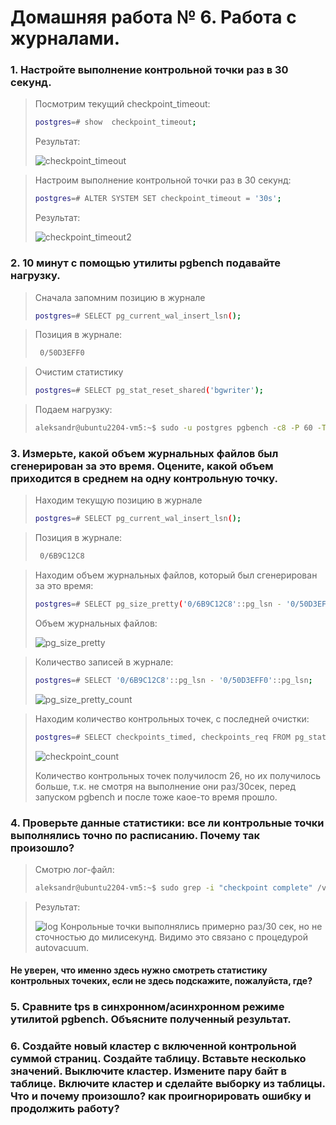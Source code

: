 # Домашняя работа № 6. Работа с журналами.

### 1. Настройте выполнение контрольной точки раз в 30 секунд.
> Посмотрим текущий checkpoint_timeout:
> ```sh
> postgres=# show  checkpoint_timeout;
> ```
>
> Результат:
>
> <image src="images/checkpoint_timeout.png" alt="checkpoint_timeout">

> Настроим выполнение контрольной точки раз в 30 секунд:
> ```sh
> postgres=# ALTER SYSTEM SET checkpoint_timeout = '30s';
> ```
>
> Результат:
>
> <image src="images/checkpoint_timeout2.png" alt="checkpoint_timeout2">

### 2. 10 минут c помощью утилиты pgbench подавайте нагрузку.
> Сначала запомним позицию в журнале
> ```sh
> postgres=# SELECT pg_current_wal_insert_lsn();
> ```

> Позиция в журнале:
> ```sh
>  0/50D3EFF0
> ```

> Очистим статистику
> ```sh
> postgres=# SELECT pg_stat_reset_shared('bgwriter');
> ```

> Подаем нагрузку:
> ```sh
> aleksandr@ubuntu2204-vm5:~$ sudo -u postgres pgbench -c8 -P 60 -T 600 -U postgres postgres
> ```

### 3. Измерьте, какой объем журнальных файлов был сгенерирован за это время. Оцените, какой объем приходится в среднем на одну контрольную точку.
> Находим текущую позицию в журнале
> ```sh
> postgres=# SELECT pg_current_wal_insert_lsn();
> ```

> Позиция в журнале:
> ```sh
>  0/6B9C12C8
> ```

> Находим объем журнальных файлов, который был сгенерирован за это время:
> ```sh
> postgres=# SELECT pg_size_pretty('0/6B9C12C8'::pg_lsn - '0/50D3EFF0'::pg_lsn);
> ```
> Объем журнальных файлов:
>
> <image src="images/pg_size_pretty.png" alt="pg_size_pretty">

> Количество записей в журнале:
> ```sh
> postgres=# SELECT '0/6B9C12C8'::pg_lsn - '0/50D3EFF0'::pg_lsn;
> ```
>
> <image src="images/pg_size_pretty_count.png" alt="pg_size_pretty_count">

> Находим количество контрольных точек, с последней очистки:
> ```sh
> postgres=# SELECT checkpoints_timed, checkpoints_req FROM pg_stat_bgwriter;
> ```
> <image src="images/checkpoint_count.png" alt="checkpoint_count">
>
> Количество контрольных точек получилосm 26, но их получилось больше, т.к. не смотря на выполнение они раз/30сек, перед запуском pgbench и после тоже каое-то время прошло.

### 4. Проверьте данные статистики: все ли контрольные точки выполнялись точно по расписанию. Почему так произошло?
> Смотрю лог-файл:
> ```sh
> aleksandr@ubuntu2204-vm5:~$ sudo grep -i "checkpoint complete" /var/log/postgresql/postgresql-14-main.log
> ```

> Результат:
>
> <image src="images/log.png" alt="log">
> Конрольные точки выполнялись примерно раз/30 сек, но не сточностью до милисекунд. Видимо это связано с процедурой autovacuum.

#### Не уверен, что именно здесь нужно смотреть статистику контрольных точеких, если не здесь подскажите, пожалуйста, где?

### 5. Сравните tps в синхронном/асинхронном режиме утилитой pgbench. Объясните полученный результат.

### 6. Создайте новый кластер с включенной контрольной суммой страниц. Создайте таблицу. Вставьте несколько значений. Выключите кластер. Измените пару байт в таблице. Включите кластер и сделайте выборку из таблицы. Что и почему произошло? как проигнорировать ошибку и продолжить работу?